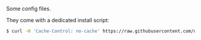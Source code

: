 Some config files.

They come with a dedicated install script:

```sh
$ curl -H 'Cache-Control: no-cache' https://raw.githubusercontent.com/ushu/dotfiles/master/install.sh | bash
```
